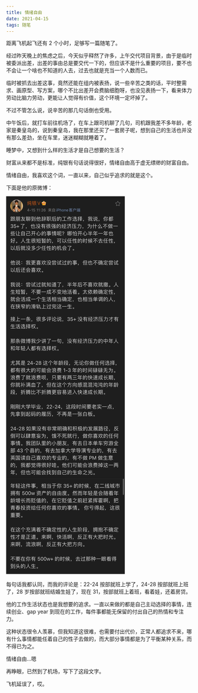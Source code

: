 ```yaml
---
title: 情绪自由
date: 2021-04-15
tags: 随笔
---
```


距离飞机起飞还有 2 个小时，足够写一篇随笔了。

经过昨天晚上的焦虑之后，今天似乎释然了许多，上午交代项目背景，由于是临时被委派出差，出差的事由总是要交代一下的，但应该不是什么重要的项目，要不也不会让一个啥也不知道的人去，过去也就是充当一个人数而已。

临时被抓去出差这事，竟然还能在组内被表扬，说一些辛苦之类的话，平时整需求、画原型、写方案，哪个不比出差开会费脑细胞呀，也没见表扬一下，看来体力劳动比脑力劳动，更能让人觉得有价值，这个环境一定坏掉了。

不过不管怎么说，说辛苦的那几句话倒也受用。

中午饭后，就打车前往机场了，在车上跟司机聊了几句，司机跟我差不多年龄，老家是秦皇岛的，说到秦皇岛，我在那里还买了一套房子呢，想到自己的生活也并没有那么差劲，坐在车里，迷迷糊糊就睡着了。

睡梦中，又想到什么样的生活才是自己想要的生活？

财富从来都不是标准，纯银有句话说得很好，情绪自由高于虚无缥缈的财富自由。

情绪自由，我喜欢这个词，一直以来，自己似乎追求的就是这个。

下面是他的原微博：

![](/image/about_life/640.png)

每句话我都认同，而我的评论是：22-24 按部就班上学了，24-28 按部就班上班了，28 岁按部就班结婚生娃了，现在 31，按部就班上着班，看着娃，还着房贷。

他的工作生活状态也是我想要的追求。一直以来做的都是自己主动选择的事情，连续创业、gap year 到现在的工作，每件事都能无保留的付出自己的热情和专注力。

这种状态很令人羡慕，但我知道这很难，也需要付出代价，正常人都追求不来，哪有什么事情都能任着自己的性子去做的，而大部分事情都是为了平衡某种关系，而不得已为之。

情绪自由…嗯

再睁眼，已然到了机场，写下了这段文字。

飞机延误了，哎。